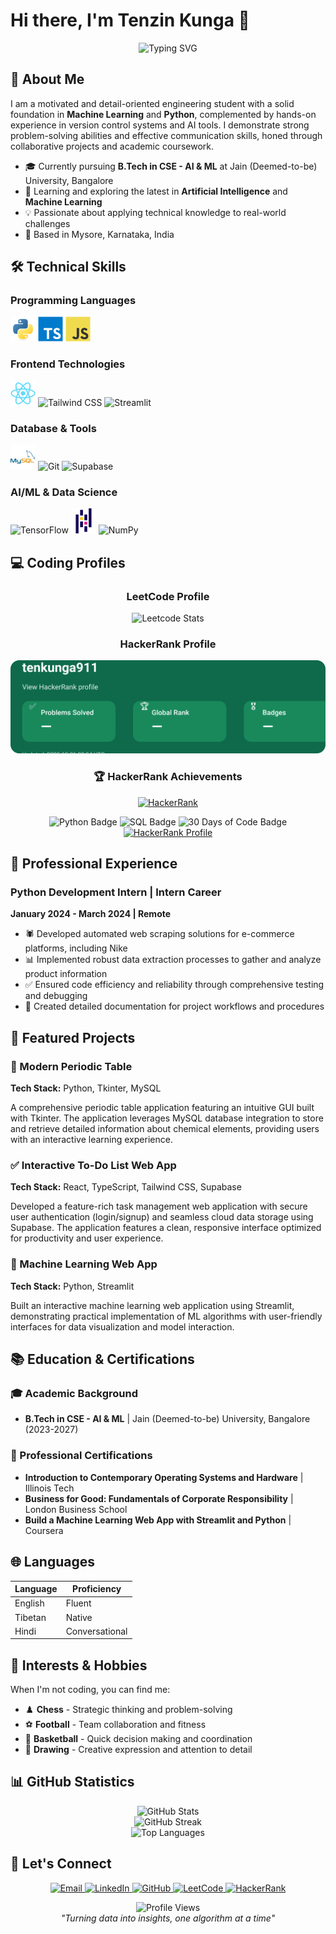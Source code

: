 # Hi there, I'm Tenzin Kunga 👋

<div align="center">
  <img src="https://readme-typing-svg.herokuapp.com?font=Fira+Code&pause=1000&color=2196F3&center=true&vCenter=true&width=435&lines=AI+%26+ML+Engineer;Python+Developer;Machine+Learning+Enthusiast;Problem+Solver" alt="Typing SVG" />
</div>

## 🚀 About Me

I am a motivated and detail-oriented engineering student with a solid foundation in **Machine Learning** and **Python**, complemented by hands-on experience in version control systems and AI tools. I demonstrate strong problem-solving abilities and effective communication skills, honed through collaborative projects and academic coursework.

- 🎓 Currently pursuing **B.Tech in CSE - AI & ML** at Jain (Deemed-to-be) University, Bangalore
- 🌱 Learning and exploring the latest in **Artificial Intelligence** and **Machine Learning**
- 💡 Passionate about applying technical knowledge to real-world challenges
- 📍 Based in Mysore, Karnataka, India

## 🛠️ Technical Skills

### Programming Languages
<p align="left">
  <img src="https://raw.githubusercontent.com/devicons/devicon/master/icons/python/python-original.svg" alt="Python" width="40" height="40"/>
  <img src="https://raw.githubusercontent.com/devicons/devicon/master/icons/typescript/typescript-original.svg" alt="TypeScript" width="40" height="40"/>
  <img src="https://raw.githubusercontent.com/devicons/devicon/master/icons/javascript/javascript-original.svg" alt="JavaScript" width="40" height="40"/>
</p>

### Frontend Technologies
<p align="left">
  <img src="https://raw.githubusercontent.com/devicons/devicon/master/icons/react/react-original.svg" alt="React" width="40" height="40"/>
  <img src="https://www.vectorlogo.zone/logos/tailwindcss/tailwindcss-icon.svg" alt="Tailwind CSS" width="40" height="40"/>
  <img src="https://streamlit.io/images/brand/streamlit-mark-color.png" alt="Streamlit" width="40" height="40"/>
</p>

### Database & Tools
<p align="left">
  <img src="https://raw.githubusercontent.com/devicons/devicon/master/icons/mysql/mysql-original-wordmark.svg" alt="MySQL" width="40" height="40"/>
  <img src="https://www.vectorlogo.zone/logos/git-scm/git-scm-icon.svg" alt="Git" width="40" height="40"/>
  <img src="https://www.vectorlogo.zone/logos/supabase/supabase-icon.svg" alt="Supabase" width="40" height="40"/>
</p>

### AI/ML & Data Science
<p align="left">
  <img src="https://www.vectorlogo.zone/logos/tensorflow/tensorflow-icon.svg" alt="TensorFlow" width="40" height="40"/>
  <img src="https://raw.githubusercontent.com/devicons/devicon/2ae2a900d2f041da66e950e4d48052658d850630/icons/pandas/pandas-original.svg" alt="Pandas" width="40" height="40"/>
  <img src="https://www.vectorlogo.zone/logos/numpy/numpy-icon.svg" alt="NumPy" width="40" height="40"/>
</p>

## 💻 Coding Profiles

<div align="center">

### LeetCode Profile
![Leetcode Stats](https://leetcard.jacoblin.cool/tenkunga911?ext=heatmap)

### HackerRank Profile
![HackerRank stats](https://raw.githubusercontent.com/tampered-sin/profile-cards/main/assets/hackerrank_card.svg)

### 🏆 HackerRank Achievements

[![HackerRank](https://hackerrank-badges.vercel.app/tenkunga911)](https://hackerrank.com/profile/tenkunga911)

<picture>
  <source media="(prefers-color-scheme: dark)" srcset="https://img.shields.io/badge/Python-5★-306998?style=for-the-badge&logo=python&logoColor=FFD43B">
  <source media="(prefers-color-scheme: light)" srcset="https://img.shields.io/badge/Python-5★-306998?style=for-the-badge&logo=python&logoColor=FFD43B">
  <img alt="Python Badge" src="https://img.shields.io/badge/Python-5★-306998?style=for-the-badge&logo=python&logoColor=FFD43B">
</picture>

<picture>
  <source media="(prefers-color-scheme: dark)" srcset="https://img.shields.io/badge/SQL-2★-336791?style=for-the-badge&logo=mysql&logoColor=white">
  <source media="(prefers-color-scheme: light)" srcset="https://img.shields.io/badge/SQL-2★-336791?style=for-the-badge&logo=mysql&logoColor=white">
  <img alt="SQL Badge" src="https://img.shields.io/badge/SQL-2★-336791?style=for-the-badge&logo=mysql&logoColor=white">
</picture>

<picture>
  <source media="(prefers-color-scheme: dark)" srcset="https://img.shields.io/badge/30%20Days%20of%20Code-2★-FF6B35?style=for-the-badge&logo=hackerrank&logoColor=white">
  <source media="(prefers-color-scheme: light)" srcset="https://img.shields.io/badge/30%20Days%20of%20Code-2★-FF6B35?style=for-the-badge&logo=hackerrank&logoColor=white">
  <img alt="30 Days of Code Badge" src="https://img.shields.io/badge/30%20Days%20of%20Code-2★-FF6B35?style=for-the-badge&logo=hackerrank&logoColor=white">
</picture>

<br>

<a href="https://hackerrank.com/profile/tenkunga911">
  <picture>
    <source media="(prefers-color-scheme: dark)" srcset="https://img.shields.io/badge/-Visit%20My%20Profile-00EA64?style=for-the-badge&logo=HackerRank&logoColor=white">
    <source media="(prefers-color-scheme: light)" srcset="https://img.shields.io/badge/-Visit%20My%20Profile-00EA64?style=for-the-badge&logo=HackerRank&logoColor=white">
    <img alt="HackerRank Profile" src="https://img.shields.io/badge/-Visit%20My%20Profile-00EA64?style=for-the-badge&logo=HackerRank&logoColor=white">
  </picture>
</a>

</div>

## 💼 Professional Experience

### Python Development Intern | Intern Career
**January 2024 - March 2024 | Remote**

- 🕷️ Developed automated web scraping solutions for e-commerce platforms, including Nike
- 📊 Implemented robust data extraction processes to gather and analyze product information
- ✅ Ensured code efficiency and reliability through comprehensive testing and debugging
- 📝 Created detailed documentation for project workflows and procedures

## 🎯 Featured Projects

### 🧪 Modern Periodic Table
**Tech Stack:** Python, Tkinter, MySQL

A comprehensive periodic table application featuring an intuitive GUI built with Tkinter. The application leverages MySQL database integration to store and retrieve detailed information about chemical elements, providing users with an interactive learning experience.

### ✅ Interactive To-Do List Web App
**Tech Stack:** React, TypeScript, Tailwind CSS, Supabase

Developed a feature-rich task management web application with secure user authentication (login/signup) and seamless cloud data storage using Supabase. The application features a clean, responsive interface optimized for productivity and user experience.

### 🤖 Machine Learning Web App
**Tech Stack:** Python, Streamlit

Built an interactive machine learning web application using Streamlit, demonstrating practical implementation of ML algorithms with user-friendly interfaces for data visualization and model interaction.

## 📚 Education & Certifications

### 🎓 Academic Background
- **B.Tech in CSE - AI & ML** | Jain (Deemed-to-be) University, Bangalore (2023-2027)

### 📜 Professional Certifications
- **Introduction to Contemporary Operating Systems and Hardware** | Illinois Tech
- **Business for Good: Fundamentals of Corporate Responsibility** | London Business School
- **Build a Machine Learning Web App with Streamlit and Python** | Coursera

## 🌐 Languages

| Language | Proficiency |
|----------|-------------|
| English  | Fluent      |
| Tibetan  | Native      |
| Hindi    | Conversational |

## 🎨 Interests & Hobbies

When I'm not coding, you can find me:

- ♟️ **Chess** - Strategic thinking and problem-solving
- ⚽ **Football** - Team collaboration and fitness
- 🏀 **Basketball** - Quick decision making and coordination
- 🎨 **Drawing** - Creative expression and attention to detail

## 📊 GitHub Statistics

<div align="center">
  <img src="https://github-readme-stats.vercel.app/api?username=tampered-sin&show_icons=true&theme=tokyonight&hide_border=true&count_private=true" alt="GitHub Stats" />
</div>

<div align="center">
  <img src="https://github-readme-streak-stats.herokuapp.com/?user=tampered-sin&theme=tokyonight&hide_border=true" alt="GitHub Streak" />
</div>

<div align="center">
  <img src="https://github-readme-stats.vercel.app/api/top-langs/?username=tampered-sin&layout=compact&theme=tokyonight&hide_border=true" alt="Top Languages" />
</div>

## 🤝 Let's Connect

<p align="center">
  <a href="mailto:tenkunga911@gmail.com">
    <img src="https://img.shields.io/badge/Email-D14836?style=for-the-badge&logo=gmail&logoColor=white" alt="Email"/>
  </a>
  <a href="https://linkedin.com/in/kungatenzin">
    <img src="https://img.shields.io/badge/LinkedIn-0077B5?style=for-the-badge&logo=linkedin&logoColor=white" alt="LinkedIn"/>
  </a>
  <a href="https://github.com/tampered-sin">
    <img src="https://img.shields.io/badge/GitHub-100000?style=for-the-badge&logo=github&logoColor=white" alt="GitHub"/>
  </a>
  <a href="https://leetcode.com/u/tenkunga911">
    <img src="https://img.shields.io/badge/LeetCode-FFA116?style=for-the-badge&logo=LeetCode&logoColor=black" alt="LeetCode"/>
  </a>
  <a href="https://www.hackerrank.com/profile/tenkunga911">
    <img src="https://img.shields.io/badge/HackerRank-2EC866?style=for-the-badge&logo=HackerRank&logoColor=white" alt="HackerRank"/>
  </a>
</p>

<div align="center">
  <img src="https://komarev.com/ghpvc/?username=tampered-sin&color=blue&style=flat-square" alt="Profile Views"/>
</div>

<div align="center">
  <i>"Turning data into insights, one algorithm at a time"</i>
</div>
